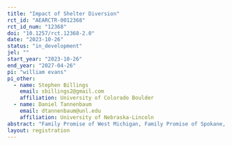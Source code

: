 ```yaml
---
title: "Impact of Shelter Diversion"
rct_id: "AEARCTR-0012368"
rct_id_num: "12368"
doi: "10.1257/rct.12368-2.0"
date: "2023-10-26"
status: "in_development"
jel: ""
start_year: "2023-10-26"
end_year: "2027-04-26"
pi: "william evans"
pi_other:
  - name: Stephen Billings
    email: sbillings2@gmail.com
    affiliation: University of Colorado Boulder
  - name: Daniel Tannenbaum
    email: dtannenbaum@unl.edu
    affiliation: University of Nebraska-Lincoln
abstract: "Family Promise of West Michigan, Family Promise of Spokane, and the Lord’s Place (located in West Palm Beach) are three nonprofit organizations dedicated to fighting homelessness in their local communities. As part of this mission, these organizations participate in diversion conversations with clients who are experiencing housing crises, searching for solutions that could keep them out of homeless shelters. These organizations and LEO want to examine the impact of supplementing these conversations with additional support and resources. In a randomized controlled trial, eligible clients will be randomly assigned to receive either a diversion conversation alone, a diversion conversation with flexible financial assistance available, or a diversion conversation, flexible financial assistance, and proactive follow-up case management. Researchers will track the outcomes of those in each treatment group who receive additional support and those in the control group who receive only the standard diversion conversation in order to make conclusions about the effectiveness of these new support services. "
layout: registration
---
```


